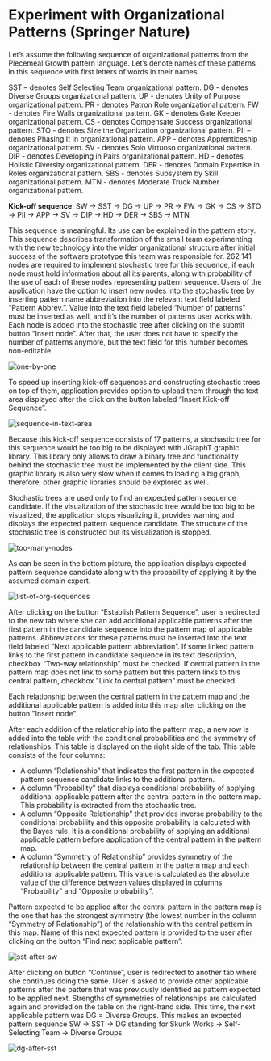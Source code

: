 # Experiment with Organizational Patterns (Springer Nature)

Let’s assume the following sequence of organizational patterns from the Piecemeal Growth pattern language. 
Let’s denote names of these patterns in this sequence with first letters of words in their names:

SST – denotes Self Selecting Team organizational pattern.
DG - denotes Diverse Groups organizational pattern.
UP - denotes Unity of Purpose organizational pattern.
PR - denotes Patron Role organizational pattern.
FW - denotes Fire Walls organizational pattern.
GK - denotes Gate Keeper organizational pattern.
CS - denotes Compensate Success organizational pattern.
STO - denotes Size the Organization organizational pattern.
PII – denotes Phasing It In organizational pattern.
APP - denotes Apprenticeship organizational pattern.
SV - denotes Solo Virtuoso organizational pattern.
DIP - denotes Developing in Pairs organizational pattern.
HD - denotes Holistic Diversity organizational pattern.
DER - denotes Domain Expertise in Roles organizational pattern.
SBS - denotes Subsystem by Skill organizational pattern.
MTN - denotes Moderate Truck Number organizational pattern.

**Kick-off sequence**:  SW -> SST -> DG -> UP -> PR -> FW -> GK -> CS -> STO -> PII -> APP -> SV -> DIP -> HD -> DER -> SBS -> MTN

This sequence is meaningful. 
Its use can be explained in the pattern story.
This sequence describes transformation of the small team experimenting with the new technology into the wider organizational structure after initial success of the software prototype this team was responsible for.
262 141 nodes are required to implement stochastic tree for this sequence, if each node must hold information about all its parents, along with probability of the use of each of these nodes representing pattern sequence.
Users of the application have the option to insert new nodes into the stochastic tree by inserting pattern name abbreviation into the relevant text field labeled “Pattern Abbrev.”. 
Value into the text field labeled “Number of patterns” must be inserted as well, and it’s the number of patterns user works with. 
Each node is added into the stochastic tree after clicking on the submit button “Insert node”. 
After that, the user does not have to specify the number of patterns anymore, but the text field for this number becomes non-editable.

![one-by-one](https://github.com/user-attachments/assets/d6367a23-805d-4945-9de4-e01efa5b6bc4)

To speed up inserting kick-off sequences and constructing stochastic trees on top of them, application provides option to upload them through the text area displayed after the click on the button labeled “Insert Kick-off Sequence”.

![sequence-in-text-area](https://github.com/user-attachments/assets/d2f7619b-398f-4566-bec0-779c7ba833d9)

Because this kick-off sequence consists of 17 patterns, a stochastic tree for this sequence would be too big to be displayed with JGraphT graphic library. 
This library only allows to draw a binary tree and functionality behind the stochastic tree must be implemented by the client side.
This graphic library is also very slow when it comes to loading a big graph, therefore, other graphic libraries should be explored as well.

Stochastic trees are used only to find an expected pattern sequence candidate. 
If the visualization of the stochastic tree would be too big to be visualized, the application stops visualizing it, provides warning and displays the expected pattern sequence candidate. 
The structure of the stochastic tree is constructed but its visualization is stopped.

![too-many-nodes](https://github.com/user-attachments/assets/037045d1-b251-4572-b095-7e44f6da6802)

As can be seen in the bottom picture, the application displays expected pattern sequence candidate along with the probability of applying it by the assumed domain expert.

![list-of-org-sequences](https://github.com/user-attachments/assets/b982a7d2-dd10-496f-b300-c34702be9887)

After clicking on the button “Establish Pattern Sequence”, user is redirected to the new tab where she can add additional applicable patterns after the first pattern in the candidate sequence into the pattern map of applicable patterns. 
Abbreviations for these patterns must be inserted into the text field labeled “Next applicable pattern abbreviation”. 
If some linked pattern links to the first pattern in candidate sequence in its text description, checkbox “Two-way relationship” must be checked.
If central pattern in the pattern map does not link to some pattern but this pattern links to this central pattern, checkbox "Link to central pattern" must be checked.

Each relationship between the central pattern in the pattern map and the additional applicable pattern is added into this map after clicking on the button "Insert node".

After each addition of the relationship into the pattern map, a new row is added into the table with the conditional probabilities and the symmetry of relationships. 
This table is displayed on the right side of the tab. This table consists of the four columns:

- A column “Relationship” that indicates the first pattern in the expected pattern sequence candidate links to the additional pattern.
- A column “Probability” that displays conditional probability of applying additional applicable pattern after the central pattern in the pattern map. This probability is extracted from the stochastic tree.
- A column “Opposite Relationship” that provides inverse probability to the conditional probability and this opposite probability is calculated with the Bayes rule. It is a conditional probability of applying an additional applicable pattern before application of the central pattern in the pattern map.
- A column “Symmetry of Relationship” provides symmetry of the relationship between the central pattern in the pattern map and each additional applicable pattern. This value is calculated as the absolute value of the difference between values displayed in columns “Probability” and “Opposite probability”.

Pattern expected to be applied after the central pattern in the pattern map is the one that has the strongest symmetry (the lowest number in the column “Symmetry of Relationship”) of the relationship with the central pattern in this map. 
Name of this next expected pattern is provided to the user after clicking on the button “Find next applicable pattern”.

![sst-after-sw](https://github.com/user-attachments/assets/db0d959d-2ac3-429f-a66f-afcbf49a859a)

After clicking on button “Continue”, user is redirected to another tab where she continues doing the same. 
User is asked to provide other applicable patterns after the pattern that was previously identified as pattern expected to be applied next. 
Strengths of symmetries of relationships are calculated again and provided on the table on the right-hand side. 
This time, the next applicable pattern was DG = Diverse Groups. 
This makes an expected pattern sequence SW -> SST -> DG standing for Skunk Works -> Self-Selecting Team -> Diverse Groups.

![dg-after-sst](https://github.com/user-attachments/assets/407f3cc3-e473-46d4-af10-29c6b206b6b3)